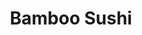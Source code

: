 ---
layout: place
title: Bamboo Sushi
permalink: /oregon/portland/bamboo-sushi.html
stateAbbr: OR
stateName: Oregon
cityName: Portland
seo:
  type: restaurant
  links: null
place_id: ChIJeTluBgMKlVQRMlEyE-oSSAU
photos:
  - name: >-
      places/ChIJeTluBgMKlVQRMlEyE-oSSAU/photos/AeeoHcIu-6JtfO-dEcXkSusyK06Dg5ikt-OhCe-ngrtg5Fwdy8_cuitixFXDvrB9EfgU11CmuW6HPb61ylPfKNt7Zc0MzYjMja_aJ35SMPNfD7SsW-PrW8etodoNJIwcnUeVkKMUy6I7gvRQd5wb6V-1UpJ7FaEgds1Qco-wyQcgYadzyeHrjGSc_kl_rxT56yS-puXYElHzeQ_ma931fHMRcFx6KOlO6SyOW1ZCKBQYgyV2sVBHzhJoQ4Tapc9HI7c4WrWVQYhiKuLpGw1Q1lO77za63CSuqx6CJ5jQo5zFDBZCXI9QwAbgR6elFv4uyH9Zd0EWjApl8YMUBziqSTcvEcr9_8IsHY04pcgSzKMPPMImxGRzT6OGDUM1OZYOuz4-70Ff4kqhv-OFGzOVmOsSciddIH_z39suonoTt8Wb7T0
    widthPx: 2268
    heightPx: 3187
    authorAttributions:
      - displayName: Lawrence Marcus
        uri: https://maps.google.com/maps/contrib/111383913900870229200
        photoUri: >-
          https://lh3.googleusercontent.com/a-/ALV-UjXMVCBGhFNKu1wMYEv-UnU5efZ0acKD_ouRVCu-6xG_v-qpqLNQdA=s100-p-k-no-mo
    flagContentUri: >-
      https://www.google.com/local/imagery/report/?cb_client=maps_api_places.places_api&image_key=!1e10!2sCIHM0ogKEICAgICOpcTYcw&hl=en-US
    googleMapsUri: >-
      https://www.google.com/maps/place//data=!3m4!1e2!3m2!1sCIHM0ogKEICAgICOpcTYcw!2e10!4m2!3m1!1s0x54950a03066e3979:0x54812ea13325132
  - name: >-
      places/ChIJeTluBgMKlVQRMlEyE-oSSAU/photos/AeeoHcL_wfwQvYk4zCIgtqUYjajcpvusqc3N7TBrh-tEDtXY4be-Iv7cWLO318-RPdFZmrot1XpaAlFVY44yLgXlPS9e39rKqIy7zckkjRUZSGkzGbLqJOoi89PCDEeLbliyrnjvher1B3c8KzbBhQfvz8gvxVuJfKne4RbneC4gFYiISWTHU8e9fNC4PR7IQNK9bXWHkcAkOHBVnLnDq_oKr_CHLmziFDJprvGudsrxDp3Xm00iMaRMhk2GkteK1A3D9GoXdxDD4O3rND-HlxeVIn4XDWlBhElX8oM17qgZ1rjNFvZZgQ5GSvL5tOUGG1CmvliVOhnKTLSxHb8_SoG0f1dWrDFpjllufRZBYV-xgD9BNd5rxp2XW61rBO0bkJbrgzPXxpURBBaq9p2LOJEteHd_8bMIpB3BK6NeXp6yhqK-o6pXqRSti1nDeqLxWg
    widthPx: 2992
    heightPx: 2992
    authorAttributions:
      - displayName: Corim Cox
        uri: https://maps.google.com/maps/contrib/104632239246052921267
        photoUri: >-
          https://lh3.googleusercontent.com/a-/ALV-UjWQo8e2sJqBAWPQdPx1UHZCXPuRRpScjTqlE5gRhvPKJQWEuRcY_w=s100-p-k-no-mo
    flagContentUri: >-
      https://www.google.com/local/imagery/report/?cb_client=maps_api_places.places_api&image_key=!1e10!2sCIABIhAGbzaqqSKanmfiqoYAAh8d&hl=en-US
    googleMapsUri: >-
      https://www.google.com/maps/place//data=!3m4!1e2!3m2!1sCIABIhAGbzaqqSKanmfiqoYAAh8d!2e10!4m2!3m1!1s0x54950a03066e3979:0x54812ea13325132
  - name: >-
      places/ChIJeTluBgMKlVQRMlEyE-oSSAU/photos/AeeoHcKZIvTAbowywrRF5hAMUQOJEm5oOw8m5PeW8yLTJVDuZZtUrSwLu1IvPxVv0AOSuhrcj_OpSLs5uDr3ShqiuJWPVq2yBM9nHwqRbP0v65s1HahMCXfetrU1WpAHzwERw-ZCaMRTFK7FSAXbFPaEtMRtWK9oCBo0oEZ4GZexm3wL2JX9j0YaDvGgZv2yuKA_6zPMAu1ETHDXevGHPaVKtXNut5ysv5287fPRgD_i1krHVokrCv_NtSBtqEeilLzWZBo3Wcra2aXe7jXYSGMwFosilJHHrOJqdDCioTeQvJjCDKXfLgsROv1xlGMlgPoD0LFtcJKkeopiAX9NQx_QUBKcLO5SHeVtwfXj4slHvqzW0wzWBfM5rXBe4EPZy9SgCK6SvPgJTHNGpQ5PfA427AYc5SbBiclrBsfRjvcN374URAab
    widthPx: 2080
    heightPx: 1534
    authorAttributions:
      - displayName: Bianca Lok
        uri: https://maps.google.com/maps/contrib/100719632502806843650
        photoUri: >-
          https://lh3.googleusercontent.com/a-/ALV-UjUmScUGS8C4OtE0cyu4qT06f0s6V12lEf5fNIc81_k55eAacmLp=s100-p-k-no-mo
    flagContentUri: >-
      https://www.google.com/local/imagery/report/?cb_client=maps_api_places.places_api&image_key=!1e10!2sCIHM0ogKEICAgIC_i_K3vAE&hl=en-US
    googleMapsUri: >-
      https://www.google.com/maps/place//data=!3m4!1e2!3m2!1sCIHM0ogKEICAgIC_i_K3vAE!2e10!4m2!3m1!1s0x54950a03066e3979:0x54812ea13325132
  - name: >-
      places/ChIJeTluBgMKlVQRMlEyE-oSSAU/photos/AeeoHcKBrgmzV_GHh4Q4HzvSRbJAxlsAKcPZTUHfuCrIwo8PB5rbELmN0PwxJEAf6Yv6aOnnx4hGamkL6zCPNXzx9GLxsikug2lxTpAJCbxdRQYYs-I9_V3sn-gRsIp_VYTiXgNgO9fwrAzwysrv6LRxIvh4jMt8Xa-TueMlU3LwKYmv4SsVdzpZHgw9dbVWnpMMEU02kf9mK7dgu5ZNUNGWxnTXKsa0Yt5lZ7XrD-QGJDPLPg0innUXFTF216rReipJs4glWZM24Gso7kniRWdcKGV0ohHR9grZys4E90C8OtI7aIFDjfu8g5ImEMZzVbWCbXmZfGnS9bpAesdLaxro1bFZBe8UHsHVWBlEb-3u1TEdukOQloN2Cjbsa2wNt-MSC9AOG7IJ71l59N8BcSv1n2OL2b9h5RVSGCLRv4fVahl5iGtCO0tq5fEaA-Sr93Zr
    widthPx: 2992
    heightPx: 2992
    authorAttributions:
      - displayName: Corim Cox
        uri: https://maps.google.com/maps/contrib/104632239246052921267
        photoUri: >-
          https://lh3.googleusercontent.com/a-/ALV-UjWQo8e2sJqBAWPQdPx1UHZCXPuRRpScjTqlE5gRhvPKJQWEuRcY_w=s100-p-k-no-mo
    flagContentUri: >-
      https://www.google.com/local/imagery/report/?cb_client=maps_api_places.places_api&image_key=!1e10!2sCIABIhAIN0uGIBQ8AWfiqogACdpj&hl=en-US
    googleMapsUri: >-
      https://www.google.com/maps/place//data=!3m4!1e2!3m2!1sCIABIhAIN0uGIBQ8AWfiqogACdpj!2e10!4m2!3m1!1s0x54950a03066e3979:0x54812ea13325132
  - name: >-
      places/ChIJeTluBgMKlVQRMlEyE-oSSAU/photos/AeeoHcJ0Yeaiaeuc8l1xAm3zUQ5MnXCISZQvsRWOakUDWTK3YhZmbTzdKQoYSxc4ietaLWauILgxixGMKCaUEymABNdcJFhJNRfb-OFinzxGaMKR0eZihDCfGPF3AseIY9J6_C-TloFKaSi8yIDNqo5BVyTQdLlrulNK-ikTRNwajpq2OLXSo47EFPbfKj5xoFF_AtybQ7t1mWgxSGxeyHJxvAfcyOiHZMfccsJvgFEjo18K11JKOKYSqfVrP0r672XYGnGLKMFmZhC6_JQS4AUNPxtxt_AocbMiUsXRNdhYOh6iH9WWXr6avTumsfhfR4AAuOBH7fQmItCJQfLCV3PkFcqyvfWGFqXcKbULA7_N-8B67iNK2jhgsOvWXc2umMzYx6pVFkz2Al-g-_RfTAomCP8KUZYWMtctMdWVorRN65PnBw
    widthPx: 3024
    heightPx: 4032
    authorAttributions:
      - displayName: Koko Clémence Lawson
        uri: https://maps.google.com/maps/contrib/102454919686595859888
        photoUri: >-
          https://lh3.googleusercontent.com/a-/ALV-UjWvXZ-amDi2HUAbQ1Y32JiJbWqsuQ0_skrbFdbku74I6290iMmoMQ=s100-p-k-no-mo
    flagContentUri: >-
      https://www.google.com/local/imagery/report/?cb_client=maps_api_places.places_api&image_key=!1e10!2sCIHM0ogKEICAgIDKpt7dJw&hl=en-US
    googleMapsUri: >-
      https://www.google.com/maps/place//data=!3m4!1e2!3m2!1sCIHM0ogKEICAgIDKpt7dJw!2e10!4m2!3m1!1s0x54950a03066e3979:0x54812ea13325132
  - name: >-
      places/ChIJeTluBgMKlVQRMlEyE-oSSAU/photos/AeeoHcLORAgjYK8dx-TW9YuF_vYAt0J4s0CeTWzfDoaKcxdgpY8yx0o4nQcutwzC8VbXREF0v0_7GyWXA1NvuXQnZqbedsg_lQEtOiQOUybYDSa5_le6Cc5uXab7DC86WLBkHz4LJtsH2r-Fya3tMs0VAf4zZ4nLoJjIVdMj_D0Im835IWfTmBWDmMsO8ZDOQR6AQgHw2-UxHMMuvp3tqrDHoOwL1kE9YFV5otemLoH52qbkVnTaLHPCTRVRjCZfs2jrdW3SzTsIMS3chIzRBQbyO0afEpn_3MCzc4DKO5t6gokyB1iPXm5O2EOffKHgMsH-I3pacKgq5rYxVVC6EDEy1AVw8VO_hh0imSu-LDucJQjdqHZqNCcId2KH5xqJq2KBi-_XI8QCnzjmCItzY6wAYvT0jVyEMOw0jRMxNTVTEz3RDQ
    widthPx: 3024
    heightPx: 4032
    authorAttributions:
      - displayName: Josh Lyman
        uri: https://maps.google.com/maps/contrib/115952423547845956408
        photoUri: >-
          https://lh3.googleusercontent.com/a-/ALV-UjWcCVpgcvBcKM4mNa5oWH-ymyYWU5QsOadqEoQ-zWXwNKdwtQQ_=s100-p-k-no-mo
    flagContentUri: >-
      https://www.google.com/local/imagery/report/?cb_client=maps_api_places.places_api&image_key=!1e10!2sCIHM0ogKEICAgIDT9KScaA&hl=en-US
    googleMapsUri: >-
      https://www.google.com/maps/place//data=!3m4!1e2!3m2!1sCIHM0ogKEICAgIDT9KScaA!2e10!4m2!3m1!1s0x54950a03066e3979:0x54812ea13325132
  - name: >-
      places/ChIJeTluBgMKlVQRMlEyE-oSSAU/photos/AeeoHcKtUe8gOxn2J6wtwhCXTlRxXkVhA1fo22mf4COi8O2lU9Z1Ve5FvKZ4IuFJG4yvcgNBsN3uMvgkPdKu5MNdv4-fcxTgOD6iGh6DBc9zFaUMgTTMol4Tj5b_kLEICVrgNh7pemKkACpeggZpUR5LhtBtPI3IO2UikPxApBHJmH-JQKAFCjt5OePNeyE0UH2KXkjKFKXkjWM45RciTORoVOZaMxKJ-thEdYug5gtz05ciyYlxsrb1C_Wd0DnUW6R5jzSuPVtI_fY11YcrZC1Wn6yfQi5vYNugnwpriWpAt-1XR7rsh2r9aWRwVYKsMilrXTYg3VECfPdQZ70KewQCTDgurcdXRpqtot9D7KC_J2abXpwNdcptbbh9j6qdaCFN6kdIQwDhJDFfg4DuijxpQlFVBWI51TdiMIPQQw4Np4c5DA
    widthPx: 3024
    heightPx: 4032
    authorAttributions:
      - displayName: Morrison Club
        uri: https://maps.google.com/maps/contrib/107559088492219844621
        photoUri: >-
          https://lh3.googleusercontent.com/a/ACg8ocJF-Ib2eYybKWaoZMIAn47reD5rxh5Cc-CNaYQODntxn9kX=s100-p-k-no-mo
    flagContentUri: >-
      https://www.google.com/local/imagery/report/?cb_client=maps_api_places.places_api&image_key=!1e10!2sCIHM0ogKEICAgIDXtqTdbQ&hl=en-US
    googleMapsUri: >-
      https://www.google.com/maps/place//data=!3m4!1e2!3m2!1sCIHM0ogKEICAgIDXtqTdbQ!2e10!4m2!3m1!1s0x54950a03066e3979:0x54812ea13325132
  - name: >-
      places/ChIJeTluBgMKlVQRMlEyE-oSSAU/photos/AeeoHcKxD5VXQYYNGEw2F_uunSxlZHTmYJVjiSzn0NikuqulCaDZ47ZoYMVEfX2isNLCbS47NJapZ7DEuO-xDGVNNgbs0F0GbNrK_1b8PYsoYfjj-PYLig6luIZjs7df42iwhj4PiOEhnaKyes1BODtHy4eo-Ks-MxQbaeEsc2J5W8ZFvX-TuFfA7izefv5cm81UMXHrtn8OaxCbu6qMPRqPTXRl5k3oVMZOqpfGrTHYbhuSf7w6QqgieOk74-NwaAxu66txknZcTbokicgFDwZ9cinVT3CJawpXGQSwqWX-h8VRtPuXxdxLFG-gm2TLbLhpGqM1Z4YzEjaRwWN5oSN1g82sz3pfQT8frU9nWlEmiuQToDJcOHqK3sE5R5Q8TIpoWZp1xKvNaW_7lkXmI1RmDk-MdMOf1QbX_aykro4keKIwuQ
    widthPx: 3024
    heightPx: 4032
    authorAttributions:
      - displayName: Erika M
        uri: https://maps.google.com/maps/contrib/114474009329505357095
        photoUri: >-
          https://lh3.googleusercontent.com/a-/ALV-UjV3qLJWw_D0bpFM-AJXiPcpGb0uK4VfP84a0jEDckNQzETODKU=s100-p-k-no-mo
    flagContentUri: >-
      https://www.google.com/local/imagery/report/?cb_client=maps_api_places.places_api&image_key=!1e10!2sCIHM0ogKEICAgID95PWjHw&hl=en-US
    googleMapsUri: >-
      https://www.google.com/maps/place//data=!3m4!1e2!3m2!1sCIHM0ogKEICAgID95PWjHw!2e10!4m2!3m1!1s0x54950a03066e3979:0x54812ea13325132
  - name: >-
      places/ChIJeTluBgMKlVQRMlEyE-oSSAU/photos/AeeoHcLFzrZNZ0M6Ba4UhGctgArUYX88jhKsmdiObHo97_qXEIaLjwQlesv90ioQIB7k-EUE6gZcq08SRMZ57GuIxMBG2DdXwKK6aXAesdUwFAzIHZ0D6I02pYhY8vGglnx195ZesO6IavGnf5vT-gimJbTHURuB1T1kn0AFSK4glyVhGVAR7oFF6Txt30Tl_qjQSFDnBvZdenMrcNaSNvhtrLhuXMbBCXuSd5u2_6mOzz0i7HTw1sx4o7cnwjh69f_CuByKZGFhVkV5qvVh-Gy1--bF4Ns7GHFGjEjbGKIYbJWsZi3eVneZ5ZzzdqU5vOpPFL-FjidQ0TWzyi26hOAjfd1l5GteZDEgTk0ziFe02I2MrNtoO_gKX6WAPdnssmL133koNVup1XMXDuwzkIwpMK42OFmZEVrQUjtMCA6vDtNMHQ
    widthPx: 3024
    heightPx: 4032
    authorAttributions:
      - displayName: Sushmita Kadam
        uri: https://maps.google.com/maps/contrib/114954768165184257763
        photoUri: >-
          https://lh3.googleusercontent.com/a-/ALV-UjWhouCtIP54IWvaG2BaQYOqJYwhVD-l-nAQWXTy8nrzmsydvGW5=s100-p-k-no-mo
    flagContentUri: >-
      https://www.google.com/local/imagery/report/?cb_client=maps_api_places.places_api&image_key=!1e10!2sCIHM0ogKEICAgIDr87nNcQ&hl=en-US
    googleMapsUri: >-
      https://www.google.com/maps/place//data=!3m4!1e2!3m2!1sCIHM0ogKEICAgIDr87nNcQ!2e10!4m2!3m1!1s0x54950a03066e3979:0x54812ea13325132
  - name: >-
      places/ChIJeTluBgMKlVQRMlEyE-oSSAU/photos/AeeoHcJ_ykqvFfWnBd5zHzlJFzXThlTRyZeSrEsiReZonI2FM-YmIcgWSdbU4QzOXclF-xiyzdKU0T6zyBHDvpcEvVppY99hFB1Nt4M2L8Rp7zU37LVf1TmqHyOMCpo1ewyCOABKw7SEeYjzRGshjVBjAoSU1bmmURXACXDH0dUn9Pxrel0I3q30ZFl4CyInWlGSIG4C9ZtU0TN6MG0u9ZUKqrmYhVp12HopAJs1I7wVtEj3pd0IP06X-xdfqkgDPzC14IeYctpvnAMZ9oh5joiRnoPvVyyTX7yNDMzs8iwhLrXBQnymbi-v6WHISmZCSLRfptkrsOWOyLdmGKsbkY4aKZaXQ2-0suDH2Y09FoksicwiBCjk3d9LNW1DXdRXvondAzal7fAjlX2TjRnsL5dg_4ubxcLPeZZ-hBecv737EQAt5w
    widthPx: 4032
    heightPx: 3024
    authorAttributions:
      - displayName: Shayan Joobbani
        uri: https://maps.google.com/maps/contrib/114519563436166634665
        photoUri: >-
          https://lh3.googleusercontent.com/a-/ALV-UjUMo8_2lNS4F1twL5nZDBHjLNTzQoQVNR2TA0G--q6yHUx3RNI=s100-p-k-no-mo
    flagContentUri: >-
      https://www.google.com/local/imagery/report/?cb_client=maps_api_places.places_api&image_key=!1e10!2sCIHM0ogKEICAgICus_mgNw&hl=en-US
    googleMapsUri: >-
      https://www.google.com/maps/place//data=!3m4!1e2!3m2!1sCIHM0ogKEICAgICus_mgNw!2e10!4m2!3m1!1s0x54950a03066e3979:0x54812ea13325132
address: 404 SW 12th Ave, Portland, OR 97205, USA
street: 404 SW 12th Ave
city: Portland
state: OR
zip: '97205'
country: USA
neighborhood: Southwest Portland
latitude: '45.522402'
longitude: '-122.682936'
accessibility_options:
  wheelchairAccessibleParking: true
  wheelchairAccessibleEntrance: true
  wheelchairAccessibleRestroom: true
  wheelchairAccessibleSeating: true
business_status: OPERATIONAL
name: Bamboo Sushi
google_maps_links:
  directionsUri: >-
    https://www.google.com/maps/dir//''/data=!4m7!4m6!1m1!4e2!1m2!1m1!1s0x54950a03066e3979:0x54812ea13325132!3e0
  placeUri: https://maps.google.com/?cid=380574965066518834
  writeAReviewUri: >-
    https://www.google.com/maps/place//data=!4m3!3m2!1s0x54950a03066e3979:0x54812ea13325132!12e1
  reviewsUri: >-
    https://www.google.com/maps/place//data=!4m4!3m3!1s0x54950a03066e3979:0x54812ea13325132!9m1!1b1
  photosUri: >-
    https://www.google.com/maps/place//data=!4m3!3m2!1s0x54950a03066e3979:0x54812ea13325132!10e5
primary_type: Sushi Restaurant
opening_hours:
  regular: null
  current: null
secondary_opening_hours:
  regular:
    weekdayDescriptions: null
    type: null
  current:
    weekdayDescriptions: null
    type: null
phone: null
price_level: null
price_range: null
rating: null
rating_count: 0
website: null
description: >-
  About Bamboo Sushi in Portland, OR$$$Bamboo Sushi in Portland, OR, stands out
  as a welcoming Japanese eatery specializing in fresh sushi and innovative
  dishes that blend tradition with modern flair. This spot delights visitors
  with a menu featuring artfully prepared nigiri, creative rolls, shareable
  plates, and even wagyu burgers, all paired with a selection of craft cocktails
  for a complete dining experience. Accessibility is a key highlight, with
  features like wheelchair-accessible parking, entrances, restrooms, and seating
  making it easy for everyone to enjoy the vibrant atmosphere. Located in the
  heart of the city, it's an ideal choice for those seeking top-rated sushi
  restaurants near me, where sustainable ingredients and creative presentations
  elevate every meal. Whether you're exploring Japanese places near me or
  craving a casual night out, Bamboo Sushi offers a memorable blend of quality
  and flavor that keeps locals coming back.
generative_summary: >-
  About Bamboo Sushi in Portland, OR$$$Bamboo Sushi in Portland, OR, stands out
  as a welcoming Japanese eatery specializing in fresh sushi and innovative
  dishes that blend tradition with modern flair. This spot delights visitors
  with a menu featuring artfully prepared nigiri, creative rolls, shareable
  plates, and even wagyu burgers, all paired with a selection of craft cocktails
  for a complete dining experience. Accessibility is a key highlight, with
  features like wheelchair-accessible parking, entrances, restrooms, and seating
  making it easy for everyone to enjoy the vibrant atmosphere. Located in the
  heart of the city, it's an ideal choice for those seeking top-rated sushi
  restaurants near me, where sustainable ingredients and creative presentations
  elevate every meal. Whether you're exploring Japanese places near me or
  craving a casual night out, Bamboo Sushi offers a memorable blend of quality
  and flavor that keeps locals coming back.
generative_disclosure: Summarized by AI using the Grok-3-Mini model.
reviews: null
review_summary: >-
  What Visitors Are Buzzing About$$$Folks exploring sushi spots near me often
  rave about the fresh, high-quality ingredients that make every bite at this
  Portland gem feel special and satisfying. Many appreciate the variety of
  options, from classic rolls to unique shareable plates, noting that the
  creative twists keep things exciting without overwhelming the palate. While
  some mention the cozy vibe and attentive service as standout perks, a few
  casual diners point out that wait times can vary during peak hours, though
  it's generally worth the wait for the authentic flavors. Overall, it's clear
  that this place earns its reputation as one of the best sushi restaurants in
  the area, with visitors frequently highlighting the welcoming environment and
  solid value for a Japanese dining experience. If you're on the hunt for I love
  sushi moments, this spot delivers a reliably enjoyable outing that balances
  fun and flavor in a laid-back way.
review_disclosure: Summarized by AI using the Grok-3-Mini model.
parking_options: null
payment_options: null
allow_dogs: null
curbside_pickup: null
delivery: null
dine_in: null
good_for_children: null
good_for_groups: null
good_for_sports: null
live_music: null
menu_for_children: null
outdoor_seating: null
reservable: null
restroom: null
serves_beer: null
serves_breakfast: null
serves_brunch: null
serves_cocktails: null
serves_coffee: null
serves_dinner: null
serves_dessert: null
serves_lunch: null
serves_vegetarian_food: null
serves_wine: null
takeout: null
update_category: pro
places_description: null

---